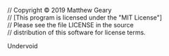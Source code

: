 // Copyright © 2019 Matthew Geary  
// [This program is licensed under the "MIT License"]  
// Please see the file LICENSE in the source  
// distribution of this software for license terms.  
  
Undervoid
